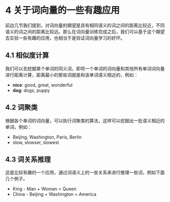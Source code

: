 # 4 关于词向量的一些有趣应用



前边几节我们提到，对词向量的期望是具有相同语义的词之间的距离比较近，不同语义的词之间的距离比较远。那么在词向量训练完成之后，我们可以基于这个期望去实验一些有趣的应用，也相当于是验证词向量学习的好坏。

## 4.1 相似度计算

我们可以去挖掘某个单词的同义词，即将一个单词的词向量和其他所有单词词向量进行距离计算，距离最小的那些词就是和该单词语义相近的，例如：

* **nice**: good, great, wonderful
* **dog**: dogs, puppy

## 4.2 词聚类

根据各个单词的词向量，可以执行词聚类的算法，这样可以挖掘出一批语义相近的单词，例如：

* Beijing,  Washington,  Paris, Berlin
* slow, slowser, slowest

## 4.3 词关系推理

这是比较有趣的一个应用，通过词语义上的一些关系来进行推理一些词，例如下面几个例子。

* King - Man + Woman = Queen
* China - Beijing + Washington = America 
